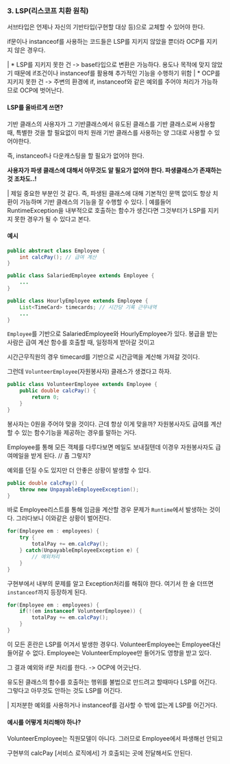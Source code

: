 
### 3. LSP(리스코프 치환 원칙)

서브타입은 언제나 자신의 기반타입(구현할 대상 등)으로 교체할 수 있어야 한다.

if문이나 instanceof를 사용하는 코드들은 LSP를 지키지 않았을 뿐더라 OCP를 지키지 않은 경우다.

| * LSP를 지키지 못한 건 -> base타입으로 변환은 가능하다. 용도나 목적에 맞지 않았기 때문에 if조건이나 instanceof를 활용해 추가적인 기능을 수행하기 위함
| * OCP를 지키지 못한 건 -> 주변의 환경에 if, instanceof와 같은 예외를 주어야 처리가 가능하므로 OCP에 벗어난다.

#### LSP를 올바르게 쓰면?

기반 클래스의 사용자가 그 기반클래스에서 유도된 클래스를 기반 클래스로써 사용할 때, 특별한 것을 할 필요없이 마치 원래 기반 클래스를 사용하는 양 그대로 사용할 수 있어야한다.

즉, instanceof나 다운캐스팅을 할 필요가 없어야 한다.

**사용자가 파생 클래스에 대해서 아무것도 알 필요가 없어야 한다. 파생클래스가 존재하는 것 조차도..!**

| 제일 중요한 부분인 것 같다. 즉, 파생된 클래스에 대해 기본적인 문맥 없이도 항상 치환이 가능하며 기반 클래스의 기능을 잘 수행할 수 있다. 
| 예를들어 RuntimeException을 내부적으로 호출하는 함수가 생긴다면 그것부터가 LSP를 지키지 못한 경우가 될 수 있다고 본다.

#### 예시

```java
public abstract class Employee {
    int calcPay(); // 급여 계산
}

public class SalariedEmployee extends Employee {
    ...
}

public class HourlyEmployee extends Employee {
    List<TimeCard> timecards; // 시간당 기록 근무내역
    ...
}
```

`Employee`를 기반으로 SalariedEmployee와 HourlyEmployee가 있다. 봉급을 받는 사람은 급여 계산 함수를 호출할 때, 일정하게 받아갈 것이고

시간근무직원의 경우 timecard를 기반으로 시간금액을 계산해 가져갈 것이다.

그런데 `VolunteerEmployee`(자원봉사자) 클래스가 생겼다고 하자.

```java
public class VolunteerEmployee extends Employee {
    public double calcPay() {
        return 0;
    }
}
```
봉사자는 0원을 주어야 맞을 것이다. 근데 항상 이게 맞을까? 자원봉사자도 급여를 계산할 수 있는 함수기능을 제공하는 경우를 말하는 거다.

Employee를 통해 모든 객체를 다루다보면 메일도 보내질텐데 이경우 자원봉사자도 급여메일을 받게 된다. // 좀 그렇지?

예외를 던질 수도 있지만 더 안좋은 상황이 발생할 수 있다.

```java
public double calcPay() {
    throw new UnpayableEmployeeException();
}
```

바로 Employee리스트를 통해 임금을 계산할 경우 문제가 `Runtime`에서 발생하는 것이다. 그러다보니 이와같은 상황이 벌어진다.
```java
for(Employee em : employees) {
    try {
        totalPay += em.calcPay();
    } catch(UnpayableEmployeeException e) {
        // 예외처리
    }
}
```

구현부에서 내부의 문제를 알고 Exception처리를 해줘야 한다. 여기서 한 술 더뜨면 `instanceof`까지 등장하게 된다.

```java
for(Employee em : employees) {
    if(!(em instanceof VolunteerEmployee)) {
        totalPay += em.calcPay();
    }
}
```

이 모든 혼란은 LSP를 어겨서 발생한 경우다. VolunteerEmployee는 Employee대신 들어갈 수 없다. Employee는 VolunteerEmployee만 들어가도 영향을 받고 있다.

그 결과 예외와 if문 처리를 한다. -> OCP에 어긋난다.

유도된 클래스의 함수를 호출하는 행위를 불법으로 만드려고 할때마다 LSP를 어긴다. 그렇다고 아무것도 안하는 것도 LSP를 어긴다.

| 지저분한 예외를 사용하거나 instanceof를 검사할 수 밖에 없는게 LSP를 어긴거다.

#### 예시를 어떻게 처리해야 하나?

VolunteerEmployee는 직원모델이 아니다. 그러므로 Employee에서 파생해선 안되고

구현부의 calcPay [서비스 로직에서] 가 호출되는 곳에 전달해서도 안된다.

